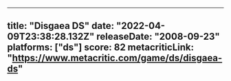 
---
title: "Disgaea DS"
date: "2022-04-09T23:38:28.132Z"
releaseDate: "2008-09-23"
platforms: ["ds"]
score: 82
metacriticLink: "https://www.metacritic.com/game/ds/disgaea-ds"
---
